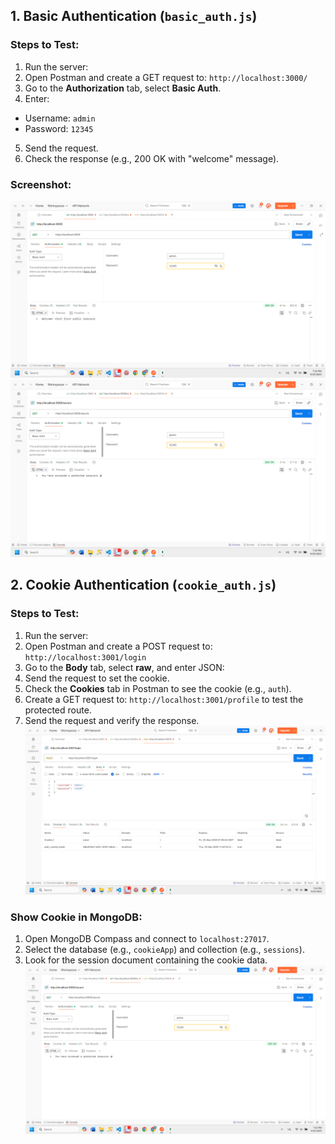 
## 1. Basic Authentication (`basic_auth.js`)
### Steps to Test:
1. Run the server:
2. Open Postman and create a GET request to: `http://localhost:3000/`
3. Go to the **Authorization** tab, select **Basic Auth**.
4. Enter:
- Username: `admin`
- Password: `12345`
5. Send the request.
6. Check the response (e.g., 200 OK with "welcome" message).

### Screenshot:
![Postman Basic Auth](public/4.png)
![Postman Basic Auth](public/3.png)
## 2. Cookie Authentication (`cookie_auth.js`)
### Steps to Test:
1. Run the server:
2. Open Postman and create a POST request to: `http://localhost:3001/login`
3. Go to the **Body** tab, select **raw**, and enter JSON:
4. Send the request to set the cookie.
5. Check the **Cookies** tab in Postman to see the cookie (e.g., `auth`).
6. Create a GET request to: `http://localhost:3001/profile` to test the protected route.
7. Send the request and verify the response.
![Postman Cookie Login](public/2.png)
### Show Cookie in MongoDB:
1. Open MongoDB Compass and connect to `localhost:27017`.
2. Select the database (e.g., `cookieApp`) and collection (e.g., `sessions`).
3. Look for the session document containing the cookie data.
![MongoDB Cookie](public/3.png)
